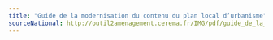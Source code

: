 ```yaml
---
title: "Guide de la modernisation du contenu du plan local d‘urbanisme"
sourceNational: http://outil2amenagement.cerema.fr/IMG/pdf/guide_de_la_modernisation_du_contenu_du_plan_local_d_urbanisme_-_avril_2017_cle2a4cd4.pdf
---
```

